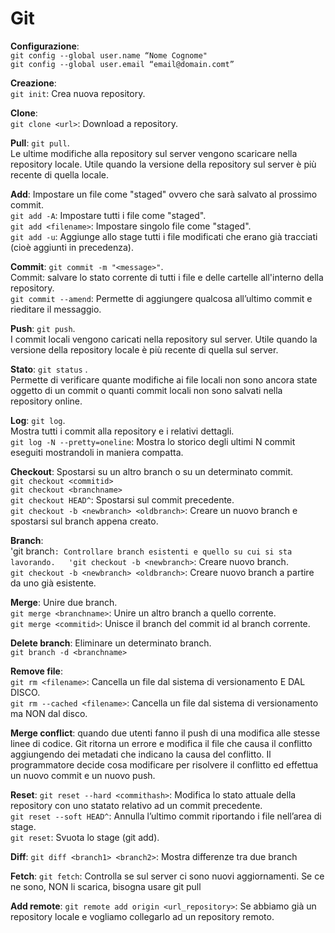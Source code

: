 # Git

**Configurazione**:  
`git config --global user.name “Nome Cognome"`  
`git config --global user.email “email@domain.comt”`  


**Creazione**:  
`git init`: Crea nuova repository.  


**Clone**:   
`git clone <url>`: Download a repository.  


**Pull**: `git pull`.  
Le ultime modifiche alla repository sul server vengono scaricare nella repository locale. Utile quando la versione della repository sul server è più recente di quella locale.  


**Add**:
Impostare un file come "staged" ovvero che sarà salvato al prossimo commit.  
`git add -A`: Impostare tutti i file come "staged".  
`git add <filename>`: Impostare singolo file come "staged".  
`git add -u`: Aggiunge allo stage tutti i file modificati che erano già tracciati (cioè aggiunti in precedenza).  


**Commit**: `git commit -m "<message>"`.  
Commit: salvare lo stato corrente di tutti i file e delle cartelle all'interno della repository.  
`git commit --amend`: Permette di aggiungere qualcosa all’ultimo commit e rieditare il messaggio.  


**Push**: `git push`.  
I commit locali vengono caricati nella repository sul server. Utile quando la versione della repository locale è più recente di quella sul server.  


**Stato**: `git status` .  
Permette di verificare quante modifiche ai file locali non sono ancora state oggetto di un commit o quanti commit locali non sono salvati nella repository online.  


**Log**: `git log`.  
Mostra tutti i commit alla repository e i relativi dettagli.  
`git log -N --pretty=oneline`: Mostra lo storico degli ultimi N commit eseguiti mostrandoli in maniera compatta.  



**Checkout**: Spostarsi su un altro branch o su un determinato commit.  
`git checkout <commitid>`  
`git checkout <branchname>`  
`git checkout HEAD^`: Spostarsi sul commit precedente.  
`git checkout -b <newbranch> <oldbranch>`: Creare un nuovo branch e spostarsi sul branch appena creato.  


**Branch**:  
'git branch`: Controllare branch esistenti e quello su cui si sta lavorando.  
'git checkout -b <newbranch>`: Creare nuovo branch.  
`git checkout -b <newbranch> <oldbranch>`: Creare nuovo branch a partire da uno già esistente.  


**Merge**: Unire due branch.  
`git merge <branchname>`: Unire un altro branch a quello corrente.  
`git merge <commitid>`: Unisce il branch del commit id al branch corrente.  


**Delete branch**: Eliminare un determinato branch.  
`git branch -d <branchname>`  


**Remove file**:  
`git rm <filename>`: Cancella un file dal sistema di versionamento E DAL DISCO.  
`git rm --cached <filename>`: Cancella un file dal sistema di versionamento ma NON dal disco.  


**Merge conflict**: quando due utenti fanno il push di una modifica alle stesse linee di codice. Git ritorna un errore e modifica il file che causa il conflitto aggiungendo dei metadati che indicano la causa del conflitto. Il programmatore decide cosa modificare per risolvere il conflitto ed effettua un nuovo commit e un nuovo push.  


**Reset**: 
`git reset --hard <commithash>`: Modifica lo stato attuale della repository con uno statato relativo ad un commit precedente.  
`git reset --soft HEAD^`: Annulla l’ultimo commit riportando i file nell’area di stage.  
`git reset`: Svuota lo stage (git add).  


**Diff**: 
`git diff <branch1> <branch2>`: Mostra differenze tra due branch  


**Fetch**: 
`git fetch`: Controlla se sul server ci sono nuovi aggiornamenti. Se ce ne sono, NON li scarica, bisogna usare git pull  


**Add remote**: 
`git remote add origin <url_repository>`: Se abbiamo già un repository locale e vogliamo collegarlo ad un repository remoto.  
